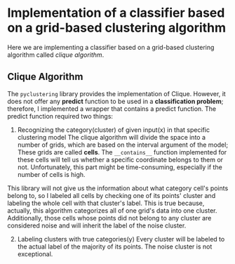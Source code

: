 # Implementation of a classifier based on a grid-based clustering algorithm
Here we are implementing a classifier based on a grid-based clustering algorithm called *clique algorithm*.

## Clique Algorithm
The `pyclustering` library provides the implementation of Clique. However, it does not offer any **predict** function to be used in a **classification problem**; therefore, I implemented a wrapper that contains a predict function. The predict function required two things:

1. Recognizing the category(cluster) of given input(x) in that specific clustering model
The clique algorithm will divide the space into a number of grids, which are based on the interval argument of the model; These grids are called **cells**. The `__contains__` function implemented for these cells will tell us whether a specific coordinate belongs to them or not. Unfortunately, this part might be time-consuming, especially if the number of cells is high.

This library will not give us the information about what category cell's points belong to, so I labeled all cells by checking one of its points' cluster and labeling the whole cell with that cluster's label. This is true because, actually, this algorithm categorizes all of one grid's data into one cluster. Additionally, those cells whose points did not belong to any cluster are considered noise and will inherit the label of the noise cluster.

2. Labeling clusters with true categories(y)
Every cluster will be labeled to the actual label of the majority of its points. The noise cluster is not exceptional.